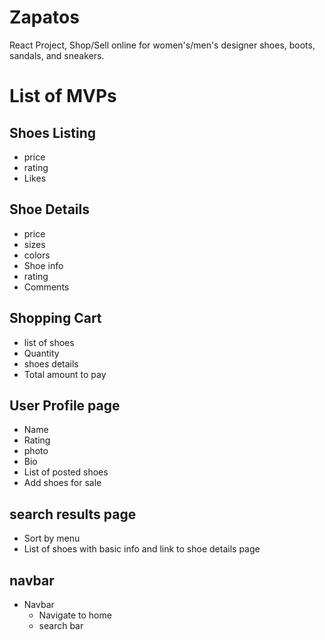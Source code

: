 # Zapatos
React Project, Shop/Sell online for women's/men's designer shoes, boots, sandals, and sneakers.

# List of MVPs

## Shoes Listing 
  * price
  * rating
  * Likes 
  
## Shoe Details
  * price
  * sizes
  * colors
  * Shoe info
  * rating
  * Comments 

  
## Shopping Cart
  * list of shoes 
  * Quantity 
  * shoes details 
  * Total amount to pay 

## User Profile page
* Name
* Rating 
* photo
* Bio
* List of posted shoes
* Add shoes for sale
 
 
## search results page

* Sort by menu
* List of shoes with basic info and link to shoe details page
 
## navbar
* Navbar 
  * Navigate to home 
  * search bar

